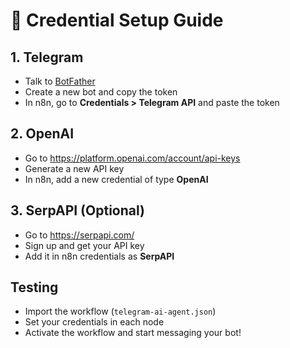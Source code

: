 # 🔐 Credential Setup Guide

## 1. Telegram
- Talk to [BotFather](https://t.me/botfather)
- Create a new bot and copy the token
- In n8n, go to **Credentials > Telegram API** and paste the token

## 2. OpenAI
- Go to https://platform.openai.com/account/api-keys
- Generate a new API key
- In n8n, add a new credential of type **OpenAI**

## 3. SerpAPI (Optional)
- Go to https://serpapi.com/
- Sign up and get your API key
- Add it in n8n credentials as **SerpAPI**

## Testing
- Import the workflow (`telegram-ai-agent.json`)
- Set your credentials in each node
- Activate the workflow and start messaging your bot!
